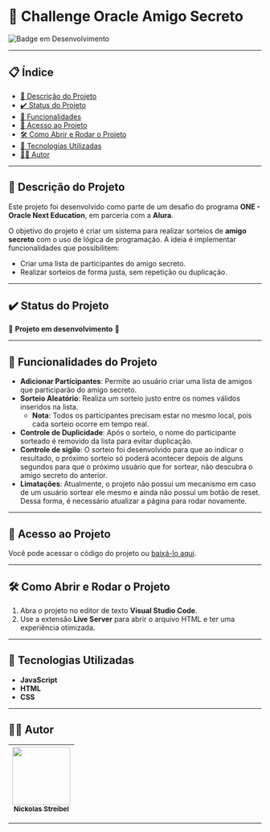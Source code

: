 # 🎉 Challenge Oracle Amigo Secreto

![Badge em Desenvolvimento](http://img.shields.io/static/v1?label=STATUS&message=EM%20DESENVOLVIMENTO&color=GREEN&style=for-the-badge)

---

## 📋 Índice

* [📖 Descrição do Projeto](#-descrição-do-projeto)
* [✔️ Status do Projeto](#️-status-do-projeto)
* [🔨 Funcionalidades](#-funcionalidades-do-projeto)
* [📁 Acesso ao Projeto](#-acesso-ao-projeto)
* [🛠️ Como Abrir e Rodar o Projeto](#️-como-abrir-e-rodar-o-projeto)
* [🚀 Tecnologias Utilizadas](#-tecnologias-utilizadas)
* [👩‍💻 Autor](#-autor)

---

## 📖 Descrição do Projeto

Este projeto foi desenvolvido como parte de um desafio do programa **ONE - Oracle Next Education**, em parceria com a **Alura**. 

O objetivo do projeto é criar um sistema para realizar sorteios de **amigo secreto** com o uso de lógica de programação. A ideia é implementar funcionalidades que possibilitem:

- Criar uma lista de participantes do amigo secreto.
- Realizar sorteios de forma justa, sem repetição ou duplicação.

---

## ✔️ Status do Projeto

:construction: **Projeto em desenvolvimento** :construction:

---

## 🔨 Funcionalidades do Projeto

- **Adicionar Participantes**: Permite ao usuário criar uma lista de amigos que participarão do amigo secreto.
- **Sorteio Aleatório**: Realiza um sorteio justo entre os nomes válidos inseridos na lista.
  - **Nota**: Todos os participantes precisam estar no mesmo local, pois cada sorteio ocorre em tempo real.
- **Controle de Duplicidade**: Após o sorteio, o nome do participante sorteado é removido da lista para evitar duplicação.
- **Controle de sigilo**: O sorteio foi desenvolvido para que ao indicar o resultado, o próximo sorteio só poderá acontecer depois de alguns segundos para que o próximo usuário que for sortear, não descubra o amigo secreto do anterior.
- **Limatações**: Atualmente, o projeto não possui um mecanismo em caso de um usuário sortear ele mesmo e ainda não possui um botão de reset. Dessa forma, é necessário atualizar a página para rodar novamente. 

---

## 📁 Acesso ao Projeto

Você pode acessar o código do projeto ou [baixá-lo aqui](https://github.com/Nickolas-Streibel/Challenge-Amigo-Secreto/archive/refs/heads/main.zip).

---

## 🛠️ Como Abrir e Rodar o Projeto

1. Abra o projeto no editor de texto **Visual Studio Code**.
2. Use a extensão **Live Server** para abrir o arquivo HTML e ter uma experiência otimizada.

---

## 🚀 Tecnologias Utilizadas

- **JavaScript**
- **HTML**
- **CSS**

---

## 👩‍💻 Autor

| [<img src="https://avatars.githubusercontent.com/u/195215720?s=400&u=f536b6f2f37ec4af893cb10f0f872ee9588ff606&v=4" width=115><br><sub>Nickolas Streibel</sub>](https://github.com/Nickolas-streibel) | 
| :---: |

---
